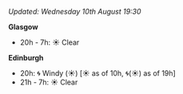*Updated: Wednesday 10th August 19:30*

**Glasgow**

* 20h - 7h: :sunny: Clear

**Edinburgh**

* 20h: :cyclone: Windy (:sunny:) [:sunny: as of 10h, :cyclone:(:sunny:) as of 19h]
* 21h - 7h: :sunny: Clear
